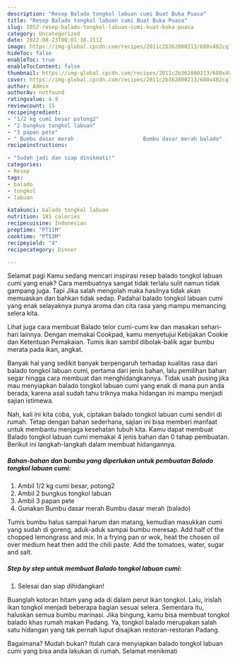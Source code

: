 ```yaml
---
description: "Resep Balado tongkol labuan cumi Buat Buka Puasa"
title: "Resep Balado tongkol labuan cumi Buat Buka Puasa"
slug: 1052-resep-balado-tongkol-labuan-cumi-buat-buka-puasa
category: Uncategorized
date: 2022-08-23T00:01:18.211Z
image: https://img-global.cpcdn.com/recipes/2011c2b362800213/680x482cq70/balado-tongkol-labuan-cumi-foto-resep-utama.jpg
hideToc: false
enableToc: true
enableTocContent: false
thumbnail: https://img-global.cpcdn.com/recipes/2011c2b362800213/680x482cq70/balado-tongkol-labuan-cumi-foto-resep-utama.jpg
cover: https://img-global.cpcdn.com/recipes/2011c2b362800213/680x482cq70/balado-tongkol-labuan-cumi-foto-resep-utama.jpg
author: Admin
authorAv: notfound
ratingvalue: 4.9
reviewcount: 15
recipeingredient:
- "1/2 kg cumi besar potong2"
- "2 bungkus tongkol labuan"
- "3 papan pete"
- " Bumbu dasar merah                      Bumbu dasar merah balado"
recipeinstructions:

- "Sudah jadi dan siap dinikmati!"
categories:
- Resep
tags:
- balado
- tongkol
- labuan

katakunci: balado tongkol labuan 
nutrition: 181 calories
recipecuisine: Indonesian
preptime: "PT11M"
cooktime: "PT53M"
recipeyield: "4"
recipecategory: Dinner

---
```



Selamat pagi Kamu sedang mencari inspirasi resep balado tongkol labuan cumi yang enak? Cara membuatnya sangat tidak terlalu sulit namun tidak gampang juga. Tapi Jika salah mengolah maka hasilnya tidak akan memuaskan dan bahkan tidak sedap. Padahal balado tongkol labuan cumi yang enak selayaknya punya aroma dan cita rasa yang mampu memancing selera kita.


Lihat juga cara membuat Balado telor cumi-cumi kw dan masakan sehari-hari lainnya. Dengan memakai Cookpad, kamu menyetujui Kebijakan Cookie dan Ketentuan Pemakaian. Tumis ikan sambil dibolak-balik agar bumbu merata pada ikan, angkat.

Banyak hal yang sedikit banyak berpengaruh terhadap kualitas rasa dari balado tongkol labuan cumi, pertama dari jenis bahan, lalu pemilihan bahan segar hingga cara membuat dan menghidangkannya. Tidak usah pusing jika mau menyiapkan balado tongkol labuan cumi yang enak di mana pun anda berada, karena asal sudah tahu triknya maka hidangan ini mampu menjadi sajian istimewa.


Nah, kali ini kita coba, yuk, ciptakan balado tongkol labuan cumi sendiri di rumah. Tetap dengan bahan sederhana, sajian ini bisa memberi manfaat untuk membantu menjaga kesehatan tubuh kita. Kamu dapat membuat Balado tongkol labuan cumi memakai 4 jenis bahan dan 0 tahap pembuatan. Berikut ini langkah-langkah dalam membuat hidangannya.

<!--inarticleads1-->

##### Bahan-bahan dan bumbu yang diperlukan untuk pembuatan Balado tongkol labuan cumi:

1. Ambil 1/2 kg cumi besar, potong2
1. Ambil 2 bungkus tongkol labuan
1. Ambil 3 papan pete
1. Gunakan  Bumbu dasar merah                      Bumbu dasar merah (balado)


Tumis bumbu halus sampai harum dan matang, kemudian masukkan cumi yang sudah di goreng, aduk-aduk sampai bumbu meresap. Add half of the chopped lemongrass and mix. In a frying pan or wok, heat the chosen oil over medium heat then add the chili paste. Add the tomatoes, water, sugar and salt. 

<!--inarticleads2-->

##### Step by step untuk membuat Balado tongkol labuan cumi:


1. Selesai dan siap dihidangkan!

Buanglah kotoran hitam yang ada di dalam perut ikan tongkol. Lalu, irislah ikan tongkol menjadi beberapa bagian sesuai selera. Sementara itu, haluskan semua bumbu marinasi. Jika bingung, kamu bisa membuat tongkol balado khas rumah makan Padang. Ya, tongkol balado merupakan salah satu hidangan yang tak pernah luput disajikan restoran-restoran Padang. 

Bagaimana? Mudah bukan? Itulah cara menyiapkan balado tongkol labuan cumi yang bisa anda lakukan di rumah. Selamat menikmati
